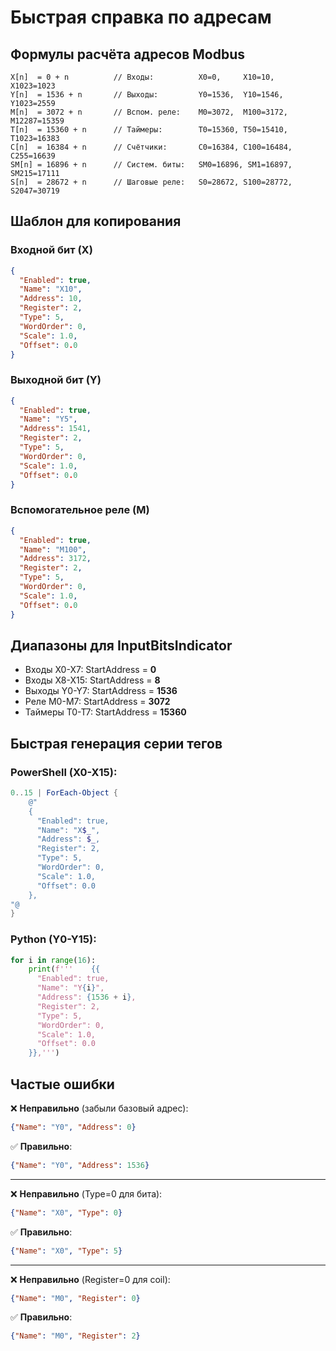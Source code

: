 # Быстрая справка по адресам

## Формулы расчёта адресов Modbus

```
X[n]  = 0 + n          // Входы:          X0=0,     X10=10,    X1023=1023
Y[n]  = 1536 + n       // Выходы:         Y0=1536,  Y10=1546,  Y1023=2559
M[n]  = 3072 + n       // Вспом. реле:    M0=3072,  M100=3172, M12287=15359
T[n]  = 15360 + n      // Таймеры:        T0=15360, T50=15410, T1023=16383
C[n]  = 16384 + n      // Счётчики:       C0=16384, C100=16484, C255=16639
SM[n] = 16896 + n      // Систем. биты:   SM0=16896, SM1=16897, SM215=17111
S[n]  = 28672 + n      // Шаговые реле:   S0=28672, S100=28772, S2047=30719
```

## Шаблон для копирования

### Входной бит (X)
```json
{
  "Enabled": true,
  "Name": "X10",
  "Address": 10,
  "Register": 2,
  "Type": 5,
  "WordOrder": 0,
  "Scale": 1.0,
  "Offset": 0.0
}
```

### Выходной бит (Y)
```json
{
  "Enabled": true,
  "Name": "Y5",
  "Address": 1541,
  "Register": 2,
  "Type": 5,
  "WordOrder": 0,
  "Scale": 1.0,
  "Offset": 0.0
}
```

### Вспомогательное реле (M)
```json
{
  "Enabled": true,
  "Name": "M100",
  "Address": 3172,
  "Register": 2,
  "Type": 5,
  "WordOrder": 0,
  "Scale": 1.0,
  "Offset": 0.0
}
```

## Диапазоны для InputBitsIndicator

- Входы X0-X7: StartAddress = **0**
- Входы X8-X15: StartAddress = **8**
- Выходы Y0-Y7: StartAddress = **1536**
- Реле M0-M7: StartAddress = **3072**
- Таймеры T0-T7: StartAddress = **15360**

## Быстрая генерация серии тегов

### PowerShell (X0-X15):
```powershell
0..15 | ForEach-Object {
    @"
    {
      "Enabled": true,
      "Name": "X$_",
      "Address": $_,
      "Register": 2,
      "Type": 5,
      "WordOrder": 0,
      "Scale": 1.0,
      "Offset": 0.0
    },
"@
}
```

### Python (Y0-Y15):
```python
for i in range(16):
    print(f'''    {{
      "Enabled": true,
      "Name": "Y{i}",
      "Address": {1536 + i},
      "Register": 2,
      "Type": 5,
      "WordOrder": 0,
      "Scale": 1.0,
      "Offset": 0.0
    }},''')
```

## Частые ошибки

❌ **Неправильно** (забыли базовый адрес):
```json
{"Name": "Y0", "Address": 0}
```

✅ **Правильно**:
```json
{"Name": "Y0", "Address": 1536}
```

---

❌ **Неправильно** (Type=0 для бита):
```json
{"Name": "X0", "Type": 0}
```

✅ **Правильно**:
```json
{"Name": "X0", "Type": 5}
```

---

❌ **Неправильно** (Register=0 для coil):
```json
{"Name": "M0", "Register": 0}
```

✅ **Правильно**:
```json
{"Name": "M0", "Register": 2}
```
